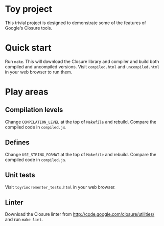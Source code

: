 Toy project
===========

This trivial project is designed to demonstrate some of the features of
Google's Closure tools.


Quick start
===========

Run `make`.  This will download the Closure library and compiler and build both
compiled and uncompiled versions.  Visit `compiled.html` and `uncompiled.html`
in your web browser to run them.


Play areas
==========

Compilation levels
------------------

Change `COMPILATION_LEVEL` at the top of `Makefile` and rebuild.  Compare the
compiled code in `compiled.js`.


Defines
-------

Change `USE_STRING_FORMAT` at the top of `Makefile` and rebuild.  Compare the
compiled code in `compiled.js`.


Unit tests
----------

Visit `toy/incrementer_tests.html` in your web browser.


Linter
------

Download the Closure linter from <http://code.google.com/closure/utilities/>
and run `make lint`.
